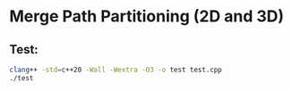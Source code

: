 # Merge Path Partitioning (2D and 3D)

## Test:
```bash
clang++ -std=c++20 -Wall -Wextra -O3 -o test test.cpp
./test
```
